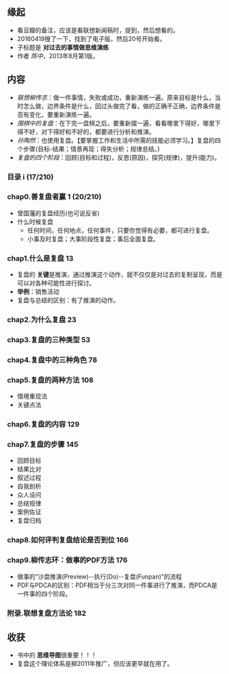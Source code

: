 ##  缘起
+ 看豆瓣的备注，应该是看联想新闻稿时，提到，然后想看的。
+ 20160419搜了一下，找到了电子版，然后20号开始看。
+ 子标题是 **对过去的事情做思维演练**
+ 作者 *陈中*，2013年8月第1版。

##  内容
+ *联想柳传志*：做一件事情，失败或成功，重新演练一遍。原来目标是什么，当时怎么做，边界条件是什么，回过头做完了看，做的正确不正确，边界条件是否有变化，要重新演练一遍。
+ *围棋中的复盘*：在下完一盘棋之后，要重新摆一遍，看看哪里下得好，哪里下得不好，对下得好和不好的，都要进行分析和推演。
+ *孙陶然*：也使用复盘。【要掌握工作和生活中所需的技能必须学习。】复盘的四个步骤{目标-结果；情景再现；得失分析；规律总结。}
+ *复盘的四个阶段*：回顾(目标和过程)，反思(原因)，探究(规律)，提升(能力)。

###  目录 i (17/210)

###  chap0.善复盘者赢 1 (20/210)
+ 曾国藩的复盘经历(也可说反省)
+ 什么时候复盘
	+ 任何时间，任何地点，任何事件，只要你觉得有必要，都可进行复盘。
	+ 小事及时复盘；大事阶段性复盘；事后全面复盘。

###   chap1.什么是复盘 13
+ 复盘的 **关键**是推演，通过推演这个动作，就不仅仅是对过去的复制呈现，而是可以对各种可能性进行探讨。
+ **举例**：销售活动
+ 复盘与总结的区别：有了推演的动作。

###   chap2.为什么复盘 23

###   chap3.复盘的三种类型 53

###   chap4.复盘中的三种角色 78

###   chap5.复盘的两种方法 108
+ 情境重现法
+ 关键点法

###   chap6.复盘的内容 129

###   chap7.复盘的步骤 145
+ 回顾目标
+ 结果比对
+ 叙述过程
+ 自我剖析
+ 众人设问
+ 总结规律
+ 案例佐证
+ 复盘归档

###   chap8.如何评判复盘结论是否到位 166

###   chap9.柳传志环：做事的PDF方法 176
+ 做事的“沙盘推演(Preview)--执行(Do)--复盘(Funpan)”的流程
+ PDF与PDCA的区别：PDF相当于分三次对同一件事进行了推演，而PDCA是一件事的四个阶段。

###   附录.联想复盘方法论 182


##  收获
+ 书中的 **思维导图**很重要！！！
+ 复盘这个理论体系是柳2011年推广，但应该更早就在用了。